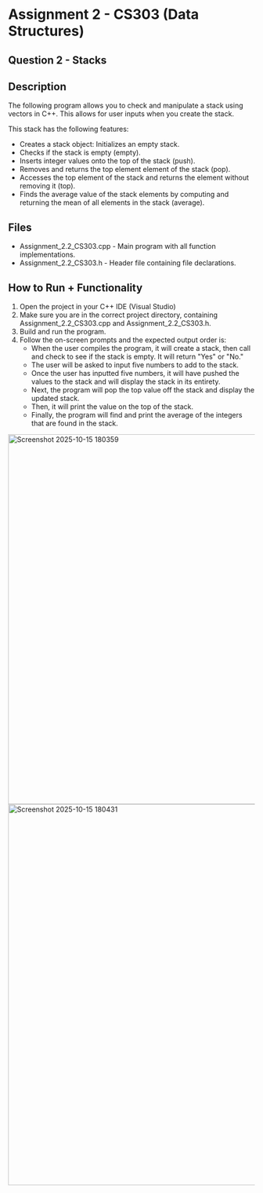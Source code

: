 # Assignment 2 - CS303 (Data Structures)
## Question 2 - Stacks
## Description
The following program allows you to check and manipulate a stack using vectors in C++. This allows for user inputs when you create the stack. 

This stack has the following features:

- Creates a stack object: Initializes an empty stack.
- Checks if the stack is empty (empty).
- Inserts integer values onto the top of the stack (push).
- Removes and returns the top element element of the stack (pop).
- Accesses the top element of the stack and returns the element without removing it (top).
- Finds the average value of the stack elements by computing and returning the mean of all elements in the stack (average).

## Files
- Assignment_2.2_CS303.cpp - Main program with all function implementations.
- Assignment_2.2_CS303.h - Header file containing file declarations.

## How to Run + Functionality
1. Open the project in your C++ IDE (Visual Studio)
2. Make sure you are in the correct project directory, containing Assignment_2.2_CS303.cpp and Assignment_2.2_CS303.h.
3. Build and run the program.
4. Follow the on-screen prompts and the expected output order is:
   - When the user compiles the program, it will create a stack, then call and check to see if the stack is empty. It will return "Yes" or "No."
   - The user will be asked to input five numbers to add to the stack.
   - Once the user has inputted five numbers, it will have pushed the values to the stack and will display the stack in its entirety.
   - Next, the program will pop the top value off the stack and display the updated stack.
   - Then, it will print the value on the top of the stack.
   - Finally, the program will find and print the average of the integers that are found in the stack.
  
<img width="1725" height="754" alt="Screenshot 2025-10-15 180359" src="https://github.com/user-attachments/assets/1fd04aac-b37c-4285-9218-fc681f1dbdc4" />
<img width="1725" height="777" alt="Screenshot 2025-10-15 180431" src="https://github.com/user-attachments/assets/8975d043-5552-4624-8fbf-dc86e04773be" />
